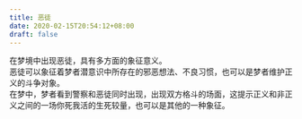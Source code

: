 ```yaml
---
title: 恶徒
date: 2020-02-15T20:54:12+08:00
draft: false
---
```


在梦境中出现恶徒，具有多方面的象征意义。<br>
恶徒可以象征着梦者潜意识中所存在的邪恶想法、不良习惯，也可以是梦者维护正义的斗争对象。<br>
在梦中，梦者看到警察和恶徒同时出现，出现双方格斗的场面，这提示正义和非正义之间的一场你死我活的生死较量，也可以是其他的一种象征。<br>
